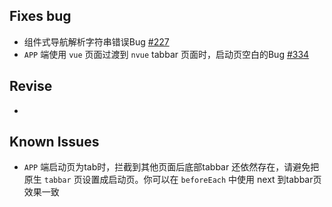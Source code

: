 ## Fixes bug
* 组件式导航解析字符串错误Bug [#227](https://github.com/SilurianYang/uni-simple-router/issues/227)
* `APP` 端使用 `vue` 页面过渡到 `nvue` tabbar 页面时，启动页空白的Bug [#334](https://github.com/SilurianYang/uni-simple-router/issues/334)

## Revise
* 

## Known Issues
* `APP` 端启动页为tab时，拦截到其他页面后底部tabbar 还依然存在，请避免把原生 `tabbar` 页设置成启动页。你可以在 `beforeEach` 中使用 next 到tabbar页效果一致